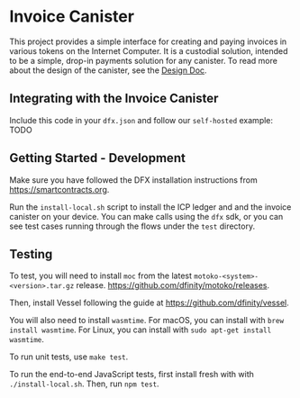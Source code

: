 # Invoice Canister

This project provides a simple interface for creating and paying invoices in various tokens on the Internet Computer. It is a custodial solution, intended to be a simple, drop-in payments solution for any canister. To read more about the design of the canister, see the [Design Doc](./docs/DesignDoc.md).

## Integrating with the Invoice Canister
Include this code in your `dfx.json` and follow our `self-hosted` example: TODO

## Getting Started - Development
Make sure you have followed the DFX installation instructions from https://smartcontracts.org.

Run the `install-local.sh` script to install the ICP ledger and and the invoice canister on your device. You can make calls using the `dfx` sdk, or you can see test cases running through the flows under the `test` directory.

## Testing

To test, you will need to install `moc` from the latest `motoko-<system>-<version>.tar.gz` release. https://github.com/dfinity/motoko/releases.

Then, install Vessel following the guide at https://github.com/dfinity/vessel.

You will also need to install `wasmtime`. For macOS, you can install with `brew install wasmtime`. For Linux, you can install with `sudo apt-get install wasmtime`.

To run unit tests, use `make test`.

To run the end-to-end JavaScript tests, first install fresh with with `./install-local.sh`. Then, run `npm test`.
